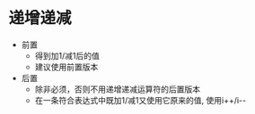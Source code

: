 # 递增递减

- 前置
  - 得到加1/减1后的值
  - 建议使用前置版本
- 后置
  - 除非必须，否则不用递增递减运算符的后置版本
  - 在一条符合表达式中既加1/减1又使用它原来的值, 使用i++/i--
